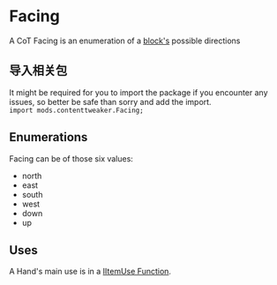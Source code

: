 # Facing

A CoT Facing is an enumeration of a [block's](/Mods/ContentTweaker/Vanilla/Creatable_Content/Block/) possible directions

## 导入相关包

It might be required for you to import the package if you encounter any issues, so better be safe than sorry and add the import.  
`import mods.contenttweaker.Facing;`

## Enumerations

Facing can be of those six values:

- north
- east
- south
- west
- down
- up

## Uses

A Hand's main use is in a [IItemUse Function](/Mods/ContentTweaker/Vanilla/Advanced_Functionality/Functions/IItemUse/).